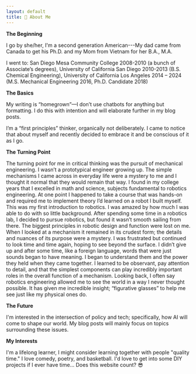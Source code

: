 ```yaml
---
layout: default
title: 👋 About Me
---
```




**The Beginning**

<!--A would-be graduate of high school in 2001, but that didn’t happen (no high school diploma, no GED). Took some time to find myself. 
Ended up at San Diego Mesa Community College 2008-2010 (a bunch of Associate’s degrees), University of California San Diego 2010-2013 
(B.S. Chemical Engineering), University of California Los Angeles 2014 – present (M.S. Mechanical Engineering 2016, Ph.D. Candidate 2018).-->
I go by she/her, I'm a second generation American---My dad came from Canada to get his Ph.D. and my Mom from Vietnam for her B.A., M.A.

I went to: San Diego Mesa Community College 2008-2010 (a bunch of Associate’s degrees), University of California San Diego 2010-2013 
(B.S. Chemical Engineering), University of California Los Angeles 2014 – 2024 (M.S. Mechanical Engineering 2016, Ph.D. Candidate 2018)


**The Basics**

My writing is “homegrown”—I don’t use chatbots for anything but formatting. I do this with intention and will elaborate further in my blog posts. 

I’m a “first principles” thinker, organically not deliberately. I came to notice that about myself and recently decided to embrace it and be conscious of it as I go.

**The Turning Point**

The turning point for me in critical thinking was the pursuit of mechanical engineering. I wasn’t a prototypical engineer growing up. The simple mechanisms I came 
across in everyday life were a mystery to me and I thought it normal that they would remain that way. I found in my college years that I excelled in math and science,
subjects fundamental to robotics engineering. At one point I happened to take a course that was hands-on and required me to implement theory I’d learned on a robot I built myself. 
This was my first introduction to robotics. I was amazed by how much I was able to do with so little background. After spending some time in a robotics lab, I decided to pursue robotics,
but found it wasn’t smooth sailing from there. The biggest principles in robotic design and function were lost on me. When I looked at a mechanism it remained in its crudest form; the details 
and nuances of its purpose were a mystery. I was frustrated but continued to look time and time again, hoping to see beyond the surface. I didn’t give up and after some time, like a foreign language, 
words that were just sounds began to have meaning. I began to understand them and the power they held when they came together. I learned to be observant, pay attention to detail, 
and that the simplest components can play incredibly important roles in the overall function of a mechanism. Looking back, I often say robotics engineering allowed me to see the world in a way I never thought possible. It has given me incredible insight; 
“figurative glasses” to help me see just like my physical ones do.

**The Future**

<!--The transparency with respect to my background has the purpose of relating my unique value proposition and nothing more. In my life there are many things I’ve come across 
that I’ve been dissatisfied with, and others I may be apathetic or indifferent towards. It is with these unique perspectives that together we may serve as many people as possible. -->

I'm interested in the intersection of policy and tech; specifically, how AI will come to shape our world. My blog posts will mainly focus on topics surrounding these issues.

**My Interests**

I'm a lifelong learner, I might consider learning together with people "quality time." I love comedy, poetry, and basketball. I'd love to get into some DIY projects if I ever have time... Does this website count? 😎